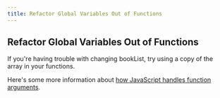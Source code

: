 ```yaml
---
title: Refactor Global Variables Out of Functions
---
```

## Refactor Global Variables Out of Functions

If you're having trouble with changing bookList, try using a copy of the array in your functions. 

Here's some more information about [how JavaScript handles function arguments](https://codeburst.io/javascript-passing-by-value-vs-reference-explained-in-plain-english-8d00fd06a47c).
